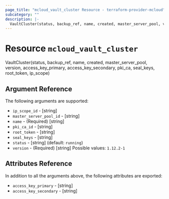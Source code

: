 ```yaml
---
page_title: "mcloud_vault_cluster Resource - terraform-provider-mcloud"
subcategory: ""
description: |-
  VaultCluster(status, backup_ref, name, created, master_server_pool, version, access_key_primary, access_key_secondary, pki_ca, seal_keys, root_token, ip_scope)
---
```


# Resource `mcloud_vault_cluster`

VaultCluster(status, backup_ref, name, created, master_server_pool, version, access_key_primary, access_key_secondary, pki_ca, seal_keys, root_token, ip_scope)



## Argument Reference

The following arguments are supported:

- `ip_scope_id` - [string]  
- `master_server_pool_id` - [string]  
- `name` - (Required) [string]  
- `pki_ca_id` - [string]  
- `root_token` - [string]  
- `seal_keys` - [string]  
- `status` - [string]   (default: `running`)
- `version` - (Required) [string] Possible values: `1.12.2-1` 

## Attributes Reference

In addition to all the arguments above, the following attributes are exported:

- `access_key_primary` - [string] 
- `access_key_secondary` - [string] 